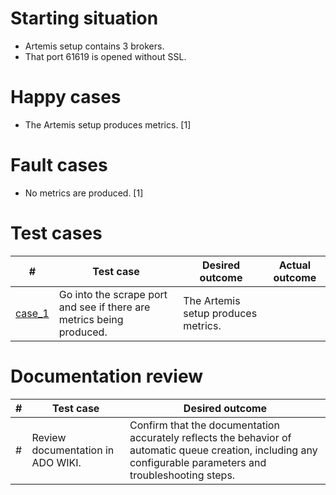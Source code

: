 # Starting situation
- Artemis setup contains 3 brokers. 
- That port 61619 is opened without SSL.

# Happy cases
- The Artemis setup produces metrics. [1]

# Fault cases
- No metrics are produced. [1]

# Test cases
|#|Test case|Desired outcome|Actual outcome|
|---|---|---|---|
| [case_1](#case1_test.go) | Go into the scrape port and see if there are metrics being produced. | The Artemis setup produces metrics. ||

# Documentation review
| # | Test case | Desired outcome |
| --- | --- | --- | 
| # | Review documentation in ADO WIKI. | Confirm that the documentation accurately reflects the behavior of automatic queue creation, including any configurable parameters and troubleshooting steps. | 